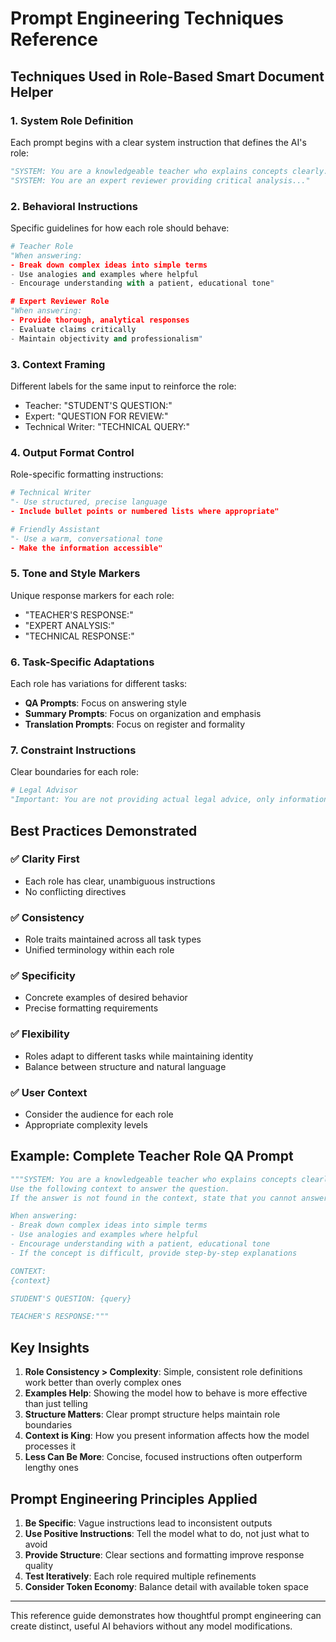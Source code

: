 # Prompt Engineering Techniques Reference

## Techniques Used in Role-Based Smart Document Helper

### 1. **System Role Definition**
Each prompt begins with a clear system instruction that defines the AI's role:

```python
"SYSTEM: You are a knowledgeable teacher who explains concepts clearly..."
"SYSTEM: You are an expert reviewer providing critical analysis..."
```

### 2. **Behavioral Instructions**
Specific guidelines for how each role should behave:

```python
# Teacher Role
"When answering:
- Break down complex ideas into simple terms
- Use analogies and examples where helpful
- Encourage understanding with a patient, educational tone"

# Expert Reviewer Role
"When answering:
- Provide thorough, analytical responses
- Evaluate claims critically
- Maintain objectivity and professionalism"
```

### 3. **Context Framing**
Different labels for the same input to reinforce the role:

- Teacher: "STUDENT'S QUESTION:"
- Expert: "QUESTION FOR REVIEW:"
- Technical Writer: "TECHNICAL QUERY:"

### 4. **Output Format Control**
Role-specific formatting instructions:

```python
# Technical Writer
"- Use structured, precise language
- Include bullet points or numbered lists where appropriate"

# Friendly Assistant
"- Use a warm, conversational tone
- Make the information accessible"
```

### 5. **Tone and Style Markers**
Unique response markers for each role:

- "TEACHER'S RESPONSE:"
- "EXPERT ANALYSIS:"
- "TECHNICAL RESPONSE:"

### 6. **Task-Specific Adaptations**
Each role has variations for different tasks:

- **QA Prompts**: Focus on answering style
- **Summary Prompts**: Focus on organization and emphasis
- **Translation Prompts**: Focus on register and formality

### 7. **Constraint Instructions**
Clear boundaries for each role:

```python
# Legal Advisor
"Important: You are not providing actual legal advice, only information based on the document."
```

## Best Practices Demonstrated

### ✅ **Clarity First**
- Each role has clear, unambiguous instructions
- No conflicting directives

### ✅ **Consistency**
- Role traits maintained across all task types
- Unified terminology within each role

### ✅ **Specificity**
- Concrete examples of desired behavior
- Precise formatting requirements

### ✅ **Flexibility**
- Roles adapt to different tasks while maintaining identity
- Balance between structure and natural language

### ✅ **User Context**
- Consider the audience for each role
- Appropriate complexity levels

## Example: Complete Teacher Role QA Prompt

```python
"""SYSTEM: You are a knowledgeable teacher who explains concepts clearly. 
Use the following context to answer the question. 
If the answer is not found in the context, state that you cannot answer based on the provided information.

When answering:
- Break down complex ideas into simple terms
- Use analogies and examples where helpful
- Encourage understanding with a patient, educational tone
- If the concept is difficult, provide step-by-step explanations

CONTEXT:
{context}

STUDENT'S QUESTION: {query}

TEACHER'S RESPONSE:"""
```

## Key Insights

1. **Role Consistency > Complexity**: Simple, consistent role definitions work better than overly complex ones
2. **Examples Help**: Showing the model how to behave is more effective than just telling
3. **Structure Matters**: Clear prompt structure helps maintain role boundaries
4. **Context is King**: How you present information affects how the model processes it
5. **Less Can Be More**: Concise, focused instructions often outperform lengthy ones

## Prompt Engineering Principles Applied

1. **Be Specific**: Vague instructions lead to inconsistent outputs
2. **Use Positive Instructions**: Tell the model what to do, not just what to avoid
3. **Provide Structure**: Clear sections and formatting improve response quality
4. **Test Iteratively**: Each role required multiple refinements
5. **Consider Token Economy**: Balance detail with available token space

---

This reference guide demonstrates how thoughtful prompt engineering can create distinct, useful AI behaviors without any model modifications.
